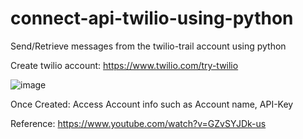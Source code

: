 # connect-api-twilio-using-python
Send/Retrieve messages from the twilio-trail account using python

Create twilio account: https://www.twilio.com/try-twilio

![image](https://user-images.githubusercontent.com/84145744/169691597-1cb4d95b-b4c2-4eba-bf2e-12787fd8df23.png)

Once Created: Access Account info such as Account name, API-Key



Reference: https://www.youtube.com/watch?v=GZvSYJDk-us

